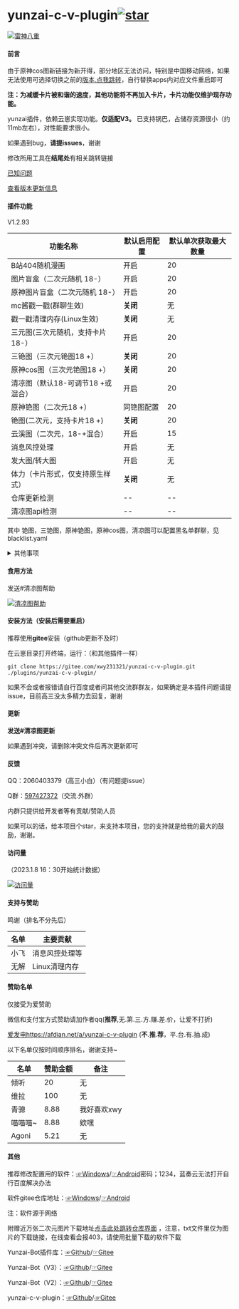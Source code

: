 # yunzai-c-v-plugin<a href='https://gitee.com/xwy231321/yunzai-c-v-plugin/stargazers'><img src='https://gitee.com/xwy231321/yunzai-c-v-plugin/badge/star.svg?theme=dark' alt='star'></img></a>


[![雷神八重](https://gitee.com/xwy231321/cv-plugins-in-resources/raw/master/%E9%9B%B7%E7%A5%9E%E5%85%AB%E9%87%8D.jpg)](https://gitee.com/xwy231321/cv-plugins-in-resources/raw/master/%E9%9B%B7%E7%A5%9E%E5%85%AB%E9%87%8D.jpg)


#### 前言

由于原神cos图新链接为新开得，部分地区无法访问，特别是中国移动网络，如果无法使用可选择切换之前的[版本,点我跳转](https://gitee.com/xwy231321/cv-plugins-in-resources/blob/master/threephoto.js)，自行替换apps内对应文件重启即可

**注：为减缓卡片被和谐的速度，其他功能将不再加入卡片，卡片功能仅维护现存功能。**

yunzai插件，依赖云崽实现功能。**仅适配V3。** 已支持锅巴，占储存资源很小（约11mb左右），对性能要求很小。

如果遇到bug，**请提issues**，谢谢

修改所用工具在**结尾处**有相关跳转链接

[已知问题](https://gitee.com/xwy231321/cv-plugins-in-resources/blob/master/1.md)

[查看版本更新信息](./CHANGELOG.md)

#### 插件功能 

V1.2.93

| 功能名称                          | 默认启用配置 | 默认单次获取最大数量 |
|-------------------------------|----|------------|
| B站404随机漫画                     | 开启 | 20         |
| 图片盲盒（二次元随机 18-）               | 开启 | 20         |
| 原神图片盲盒（二次元随机 18-）             | 开启 | 20         |
| mc酱戳一戳(群聊生效)                  | **关闭** | 无          |
| 戳一戳清理内存(Linux生效)              | **关闭** | 无          |
| 三元图(三次元随机，支持卡片 18-）           | 开启 | 20         |
| 三铯图（三次元铯图18 +）                | **关闭** | 20         |
| 原神cos图（三次元铯图18 +）             | **关闭** | 20         |
| 清凉图（默认18-可调节18 +或混合）          | 开启 | 20         |
| 原神铯图（二次元18 +）             | 同铯图配置 | 20         |
| 铯图(二次元，支持卡片18 +)  | **关闭** | 20         |
| 云溪图（二次元，18-+混合）                       | 开启 | 15          |
| 消息风控处理                        | 开启 | 无          |
| 发大图/转大图                       | 开启 | 无          |
| 体力（卡片形式，仅支持原生样式）              | **关闭** | 无          |
| 仓库更新检测              | -- | --          |
| 清凉图api检测              | -- | --          |

其中 铯图，三铯图，原神铯图，原神cos图，清凉图可以配置黑名单群聊，见blacklist.yaml

<details><summary>其他事项</summary>

清凉图（st）和铯图（stplus）私聊将以图片形式发送，群聊将以聊天记录形式发送（图片尺度较大时会裂图），云溪图默认以聊天记录形式发送，均不撤回。

注：群聊中使用时会遇到以下报错

```
发送消息错误:[{"type":"flash","file":"hppts://xxxxxxxxxxxx.com"}]
[ERRO] ApiRejection { code: -70, message: ' 群消息发送失败，可能被风控' }

```
属于**正常情况**。(依然不推荐群聊食用，防内，鬼和t，x检测)

（占用系统资源**极少**，可放心安装）

</details>

#### 食用方法

发送#清凉图帮助

[![清凉图帮助](https://gitee.com/xwy231321/cv-plugins-in-resources/raw/master/1.jpg)](https://gitee.com/xwy231321/cv-plugins-in-resources/raw/master/1.jpg)

#### 安装方法（安装后需要重启）

推荐使用**gitee**安装（github更新不及时）

在云崽目录打开终端，运行：（和其他插件一样）

```
git clone https://gitee.com/xwy231321/yunzai-c-v-plugin.git ./plugins/yunzai-c-v-plugin/

```

如果不会或者报错请自行百度或者问其他交流群群友，如果确定是本插件问题请提issue，目前高三没太多精力去回复，谢谢

#### 更新

**发送#清凉图更新**

如果遇到冲突，请删除冲突文件后再次更新即可

#### 反馈

QQ：2060403379（高三小白）（有问题提issue）

Q群：[597427372](https://jq.qq.com/?_wv=1027&k=rPN5Kmfx)（交流.外群）

内群只提供给开发者等有贡献/赞助人员

如果可以的话，给本项目个star，来支持本项目，您的支持就是给我的最大的鼓励，谢谢。

#### 访问量

（2023.1.8 16：30开始统计数据）

[![访问量](https://profile-counter.glitch.me/yunzai-c-v-plugin/count.svg)](https://gitee.com/xwy231321/yunzai-c-v-plugin)

#### 支持与赞助

鸣谢（排名不分先后）

| 名单  | 主要贡献      |
|-----|-----------|
| 小飞  | 消息风控处理等   |
| 无解  | Linux清理内存 |

#### 赞助名单

仅接受为爱赞助

微信和支付宝方式赞助请加作者qq(**推荐**,无.第.三.方.赚.差.价，让爱不打折)

[爱发电](https://afdian.net/a/yunzai-c-v-plugin)https://afdian.net/a/yunzai-c-v-plugin (**不**.**推**.**荐**，平.台.有.抽.成)

以下名单仅按时间顺序排名，谢谢支持~

| 名单  | 赞助金额 | 备注 |
|-----|-----|-----|
| 倾听 | 20 | 无 |
| 维拉 | 100 | 无 |
| 青骢 | 8.88 | 我好喜欢xwy |
| 喵喵喵~ | 8.88 | 欸嘿 |
| Agoni | 5.21 | 无 |

#### 其他

推荐修改配置用的软件：[☞Windows](https://xwy2.lanzouf.com/ipg2u0im7ybi)/[☞Android](https://xwy2.lanzouf.com/iABUt0im7y8f)密码；1234，蓝奏云无法打开自行百度解决办法

软件gitee仓库地址：[☞Windows](https://gitee.com/xwy231321/cv-plugins-in-resources/blob/master/PC%E7%AB%AF%E4%BA%91%E5%B4%BDjs%E6%8F%92%E4%BB%B6%E7%BC%96%E8%BE%91%E5%99%A8.rar)/[☞Android](https://gitee.com/xwy231321/cv-plugins-in-resources/blob/master/NMM_1.12.6.apk)

注：软件源于网络

附赠近万张二次元图片下载地址[点击此处跳转仓库界面](https://gitee.com/xwy231321/cv-plugins-in-resources/tree/master/%E5%9B%BE%E5%BA%93%E9%93%BE%E6%8E%A5) ，注意，txt文件里仅为图片的下载链接，在线查看会报403，请使用批量下载的软件下载

Yunzai-Bot插件库：[☞Github](https://github.com/yhArcadia/Yunzai-Bot-plugins-index)/[☞Gitee](https://gitee.com/yhArcadia/Yunzai-Bot-plugins-index)

Yunzai-Bot（V3）：[☞Github](https://github.com/Le-niao/Yunzai-Bot)/[☞Gitee](https://gitee.com/Le-niao/Yunzai-Bot) 

Yunzai-Bot（V2）：[☞Github](https://github.com/yoimiya-kokomi/Yunzai-Bot)/[☞Gitee](https://gitee.com/yoimiya-kokomi/Yunzai-Bot) 

yunzai-c-v-plugin：[☞Github](https://github.com/xwy231321/yunzai-c-v-plugin)/[☞Gitee](https://gitee.com/xwy231321/yunzai-c-v-plugin)


